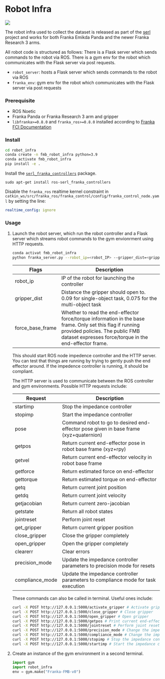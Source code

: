 # Robot Infra
![](../docs/robot_infra_interfaces.jpg)

The robot infra used to collect the dataset is released as part of the [serl](https://github.com/rail-berkeley/serl/tree/main/serl_robot_infra) project and works for both Franka Emikda Panda and the newer Franka Research 3 arms. 

All robot code is structured as follows:
There is a Flask server which sends commands to the robot via ROS. There is a gym env for the robot which communicates with the Flask server via post requests.

- `robot_server`: hosts a Flask server which sends commands to the robot via ROS
- `franka_env`: gym env for the robot which communicates with the Flask server via post requests


### Prerequisite
- ROS Noetic
- Franka Panda or Franka Research 3 arm and gripper
- `libfranka>=0.8.0` and `franka_ros>=0.8.0` installed according to [Franka FCI Documentation](https://frankaemika.github.io/docs/installation_linux.html)

### Install
```bash
cd robot_infra
conda create -n fmb_robot_infra python=3.9
conda activate fmb_robot_infra
pip install -e .
```
Install the [`serl_franka_controllers`](https://github.com/rail-berkeley/serl_franka_controllers) package.

    sudo apt-get install ros-serl_franka_controllers


Disable the `franka_ros` realtime kernel constraint in `catkin_ws/src/franka_ros/franka_control/config/franka_control_node.yaml` by setting the line:
```yaml
realtime_config: ignore
```

### Usage
1. Launch the robot server, which run the robot controller and a Flask server which streams robot commands to the gym envionrment using HTTP requests. 
    ```bash
    conda activat fmb_robot_infra
    python franka_server.py --robot_ip=<robot_IP> --gripper_dist=<gripper_dist>
    ```
    | Flags | Description |
    | --- | --- |
    | robot_ip | IP of the robot for launching the controller |
    | gripper_dist | Distance the gripper should open to. 0.09 for single-object task, 0.075 for the multi-object task |
    | force_base_frame | Whether to read the end-effector force/torque information in the base frame. Only set this flag if running provided policies. The public FMB dataset expresses force/torque in the end-effector frame. |


    This should start ROS node impedence controller and the HTTP server. You can test that things are running by trying to gently push the end effector around. If the impedence controller is running, it should be compliant.

    The HTTP server is used to communicate between the ROS controller and gym environments. Possible HTTP requests include:

    | Request | Description |
    | --- | --- |
    | startimp | Stop the impedance controller |
    | stopimp | Start the impedance controller |
    | pose | Command robot to go to desired end-effector pose given in base frame (xyz+quaternion) |
    | getpos | Return current end-effector pose in robot base frame (xyz+rpy)|
    | getvel | Return current end-effector velocity in robot base frame |
    | getforce | Return estimated force on end-effector |
    | gettorque | Return estimated torque on end-effector |
    | getq | Return current joint position |
    | getdq | Return current joint velocity |
    | getjacobian | Return current zero-jacobian |
    | getstate | Return all robot states |
    | jointreset | Perform joint reset |
    | get_gripper | Return current gripper position |
    | close_gripper | Close the gripper completely |
    | open_gripper | Open the gripper completely |
    | clearerr | Clear errors |
    | precision_mode | Update the impedance controller parameters to precision mode for resets|
    | compliance_mode | Update the impedance controller parameters to compliance mode for task execution |

    These commands can also be called in terminal. Useful ones include:
    ```bash
    curl -X POST http://127.0.0.1:5000/activate_gripper # Activate gripper
    curl -X POST http://127.0.0.1:5000/close_gripper # Close gripper
    curl -X POST http://127.0.0.1:5000/open_gripper # Open gripper
    curl -X POST http://127.0.0.1:5000/getpos # Print current end-effector pose
    curl -X POST http://127.0.0.1:5000/jointreset # Perform joint reset
    curl -X POST http://127.0.0.1:5000/precision_mode # Change the impedance controller to precision mode
    curl -X POST http://127.0.0.1:5000/compliance_mode # Change the impedance controller to compliance mode
    curl -X POST http://127.0.0.1:5000/stopimp # Stop the impedance controller
    curl -X POST http://127.0.0.1:5000/startimp # Start the impedance controller (**Only run this after stopimp**)
    ```

2. Create an instance of the gym environment in a second terminal.
    ```python
    import gym
    import robot_infra
    env = gym.make("Franka-FMB-v0")
    ```